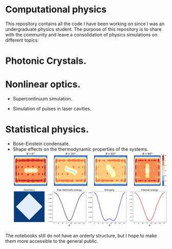 # Computational physics
This repository contains all the code I have been working on since I was an undergraduate physics student. The purpose of this repository is to share with the community and leave a consolidation of physics simulations on different topics:

# Photonic Crystals.

# Nonlinear optics.

- Supercontinuum simulation.

- Simulation of pulses in laser cavities.

# Statistical physics.

- Bose-Einstein condensate.
- Shape effects on the thermodynamic properties of the systems.
![density](https://github.com/EstebanM-98/University_codes/blob/main/Images/rotation.png)
![thermodynamic properties](https://github.com/EstebanM-98/University_codes/blob/main/Images/square_rotat.png)
  

The notebooks still do not have an orderly structure, but I hope to make them more accessible to the general public.
